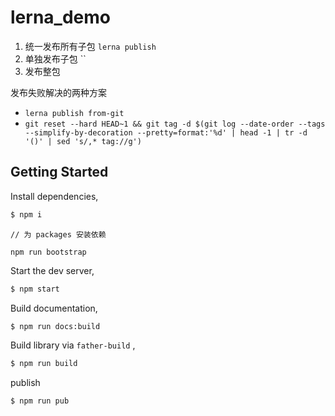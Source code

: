 # lerna_demo

1. 统一发布所有子包 `lerna publish`
2. 单独发布子包 ``
3. 发布整包

发布失败解决的两种方案

- `lerna publish from-git`
- `git reset --hard HEAD~1 && git tag -d $(git log --date-order --tags --simplify-by-decoration --pretty=format:'%d' | head -1 | tr -d '()' | sed 's/,* tag://g')`

## Getting Started

Install dependencies,

```bash
$ npm i
```

```
// 为 packages 安装依赖

npm run bootstrap
```

Start the dev server,

```bash
$ npm start
```

Build documentation,

```bash
$ npm run docs:build
```

Build library via `father-build` ,

```bash
$ npm run build
```

publish

```bash
$ npm run pub
```
